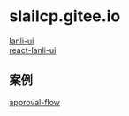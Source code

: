 # slailcp.gitee.io

[lanli-ui](https://slailcp.github.io/lanli-ui/index.html)           
[react-lanli-ui](https://slailcp.github.io/react-lanli-ui/index.html)


## 案例          
[approval-flow](https://slailcp.github.io/approval-flow/index.html#/)
